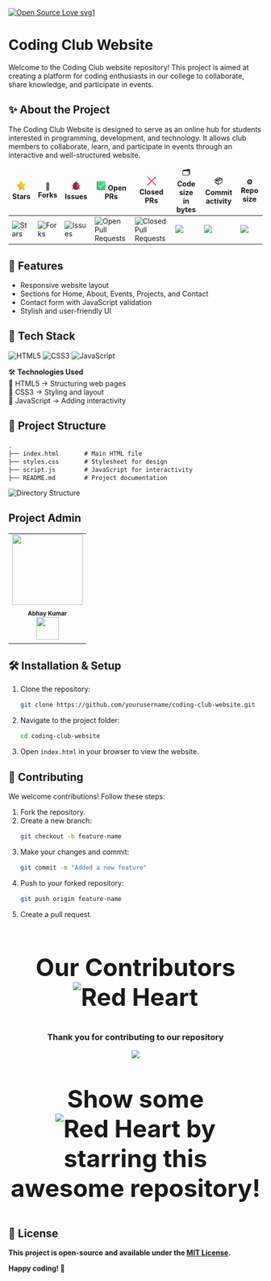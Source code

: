 [![Open Source Love svg1](https://badges.frapsoft.com/os/v1/open-source.svg?v=103)](https://github.com/ellerbrock/open-source-badges/)

# Coding Club Website

Welcome to the Coding Club website repository! This project is aimed at creating a platform for coding enthusiasts in our college to collaborate, share knowledge, and participate in events.

## ✨ About the Project
The Coding Club Website is designed to serve as an online hub for students interested in programming, development, and technology. It allows club members to collaborate, learn, and participate in events through an interactive and well-structured website.



<table align="center">
    <thead align="center">
        <tr border: 1px;>
            <td><b><img src="https://raw.githubusercontent.com/Tarikul-Islam-Anik/tarikul-islam-anik/main/assets/images/Star.png" width="20" height="20"> Stars</b></td>
            <td><b>🍴 Forks</b></td>
            <td><b><img src="https://raw.githubusercontent.com/Tarikul-Islam-Anik/tarikul-islam-anik/main/assets/images/Lady%20Beetle.png" width="20" height="20"> Issues</b></td>
            <td><b><img src="https://raw.githubusercontent.com/Tarikul-Islam-Anik/tarikul-islam-anik/main/assets/images/Check%20Mark%20Button.png" width="20" height="20"> Open PRs</b></td>
            <td><b><img src="https://raw.githubusercontent.com/Tarikul-Islam-Anik/tarikul-islam-anik/main/assets/images/Cross%20Mark.png" width="20" height="20"> Closed PRs</b></td>
            <td><b>🗂️ Code size in bytes</b></td>
            <td><b>📦 Commit activity</b></td>
            <td><b>⚙️ Repo size</b></td>
        </tr>
     </thead>
    <tbody>
         <tr>
            <td><img alt="Stars" src="https://img.shields.io/github/stars/ak-0283/Coding_Club?style=flat&logo=github"/></td>
            <td><img alt="Forks" src="https://img.shields.io/github/forks/ak-0283/Coding_Club?style=flat&logo=github"/></td>
            <td><img alt="Issues" src="https://img.shields.io/github/issues/ak-0283/Coding_Club?style=flat&logo=github"/></td>
            <td><img alt="Open Pull Requests" src="https://img.shields.io/github/issues-pr/ak-0283/Coding_Club?style=flat&logo=github"/></td>
            <td><img alt="Closed Pull Requests" src="https://img.shields.io/github/issues-pr-closed/ak-0283/Coding_Club?style=flat&color=critical&logo=github"/></td>
            <td><b><img src="https://img.shields.io/github/languages/code-size/ak-0283/Coding_Club?logo=github"></b></td>
            <td><b><img src="https://img.shields.io/github/commit-activity/m/ak-0283/Coding_Club?color=bluevoilet&logo=github)"></b></td>
            <td><b><img src="https://img.shields.io/github/repo-size/ak-0283/Coding_Club?logo=github"></b></td>
        </tr>
    </tbody>
</table>

<!-- [![GitHub code size in bytes](https://img.shields.io/github/languages/code-size/GDSC-IIIT-Kalyani/Portfolio_demo?logo=github)](https://GDSC-IIIT-Kalyani/Portfolio_demo/) 
[![GitHub commit activity](https://img.shields.io/github/commit-activity/m/GDSC-IIIT-Kalyani/Portfolio_demo?color=bluevoilet&logo=github)](https://github.com/GDSC-IIIT-Kalyani/Portfolio_demo/commits/) 
[![GitHub repo size](https://img.shields.io/github/repo-size/GDSC-IIIT-Kalyani/Portfolio_demo?logo=github)](https://github.com/GDSC-IIIT-Kalyani/Portfolio_demo) -->

## 🚀 Features
- Responsive website layout
- Sections for Home, About, Events, Projects, and Contact
- Contact form with JavaScript validation
- Stylish and user-friendly UI

## 🚀 Tech Stack

![HTML5](https://img.shields.io/badge/HTML5-E34F26?style=for-the-badge&logo=html5&logoColor=white)
![CSS3](https://img.shields.io/badge/CSS3-1572B6?style=for-the-badge&logo=css3&logoColor=white)
![JavaScript](https://img.shields.io/badge/JavaScript-F7DF1E?style=for-the-badge&logo=javascript&logoColor=black)

🛠️ **Technologies Used**  
🔹 HTML5 → Structuring web pages  
🔹 CSS3 → Styling and layout  
🔹 JavaScript → Adding interactivity  

## 📂 Project Structure
```
.
├── index.html       # Main HTML file
├── styles.css       # Stylesheet for design
├── script.js        # JavaScript for interactivity
├── README.md        # Project documentation
```


![Directory Structure]()

<h2>Project Admin</h2>

<table>
<tr>
<td align="center">
<a href="https://github.com/ak-0283/"><img src="https://media.licdn.com/dms/image/v2/D5603AQFsqQ3v6sxQ1Q/profile-displayphoto-shrink_800_800/B56ZPj8bXbHoAc-/0/1734696090183?e=1743638400&v=beta&t=akJnzwUoZixV7kU2Zq-eiIYQDLn-0jcmbUDLwmY7UAU&size=64" height="140px" width="140px" ></a><br><sub><b>Abhay Kumar</b><br><a href="https://www.linkedin.com/in/abhay-kumar-117b4327b/"><img src="https://github-production-user-asset-6210df.s3.amazonaws.com/73993775/278833250-adb040ea-e3ef-446e-bcd4-3e8d7d4c0176.png" width="45px" height="45px"></a></sub>
</td>
</tr>
</table>

## 🛠️ Installation & Setup
1. Clone the repository:
   ```sh
   git clone https://github.com/yourusername/coding-club-website.git
   ```
2. Navigate to the project folder:
   ```sh
   cd coding-club-website
   ```
3. Open `index.html` in your browser to view the website.

## 🤝 Contributing
We welcome contributions! Follow these steps:
1. Fork the repository.
2. Create a new branch:
   ```sh
   git checkout -b feature-name
   ```
3. Make your changes and commit:
   ```sh
   git commit -m "Added a new feature"
   ```
4. Push to your forked repository:
   ```sh
   git push origin feature-name
   ```
5. Create a pull request.

<div align="center">
  <h2 style="font-size:3rem;">Our Contributors <img src="https://raw.githubusercontent.com/Tarikul-Islam-Anik/Animated-Fluent-Emojis/master/Emojis/Smilies/Red%20Heart.png" alt="Red Heart" width="40" height="40" /></h2>
  <h3>Thank you for contributing to our repository</h3>

<a href="https://github.com/ak-0283/Coding_Club/graphs/contributors">
<img src="https://contributors-img.web.app/image?repo=ak-0283/Coding_Club"/>
  
  </a>
<p style="font-family:var(--ff-philosopher);font-size:3rem;"><b> Show some <img src="https://raw.githubusercontent.com/Tarikul-Islam-Anik/Animated-Fluent-Emojis/master/Emojis/Smilies/Red%20Heart.png" alt="Red Heart" width="40" height="40" /> by starring this awesome repository!

</div>

## 📝 License
This project is open-source and available under the [MIT License](LICENSE).

Happy coding! 🚀
